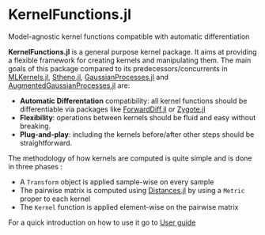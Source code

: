 # KernelFunctions.jl

Model-agnostic kernel functions compatible with automatic differentiation

**KernelFunctions.jl** is a general purpose kernel package.
It aims at providing a flexible framework for creating kernels and manipulating them.
The main goals of this package compared to its predecessors/concurrents in [MLKernels.jl](https://github.com/trthatcher/MLKernels.jl), [Stheno.jl](https://github.com/willtebbutt/Stheno.jl), [GaussianProcesses.jl](https://github.com/STOR-i/GaussianProcesses.jl) and [AugmentedGaussianProcesses.jl](https://github.com/theogf/AugmentedGaussianProcesses.jl) are:
- **Automatic Differentation** compatibility: all kernel functions should be differentiable via packages like [ForwardDiff.jl](https://github.com/JuliaDiff/ForwardDiff.jl) or [Zygote.jl](https://github.com/FluxML/Zygote.jl)
- **Flexibility**: operations between kernels should be fluid and easy without breaking.
- **Plug-and-play**: including the kernels before/after other steps should be straightforward.

The methodology of how kernels are computed is quite simple and is done in three phases :
- A `Transform` object is applied sample-wise on every sample
- The pairwise matrix is computed using [Distances.jl](https://github.com/JuliaStats/Distances.jl) by using a `Metric` proper to each kernel
- The `Kernel` function is applied element-wise on the pairwise matrix

For a quick introduction on how to use it go to [User guide](@ref)
